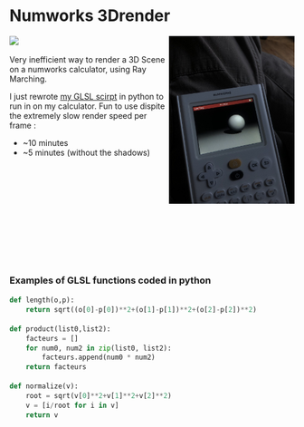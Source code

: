 # Numworks 3Drender
<img src="numworks.jpg" width=44% align="right">

![](https://img.shields.io/tokei/lines/github/felop/numworks-3Drender?color=orange&logo=CodeForces&logoColor=orange)

Very inefficient way to render a 3D Scene on a numworks calculator, using Ray Marching.

I just rewrote [my GLSL scirpt](https://github.com/felop/NeuralRayMarching) in python to run in on my calculator. Fun to use dispite the extremely slow render speed per frame :
 - ~10 minutes
 - ~5 minutes (without the shadows)

<br><br><br><br><br><br><br><br><br><br>

### Examples of GLSL functions coded in python

```python
def length(o,p):
    return sqrt((o[0]-p[0])**2+(o[1]-p[1])**2+(o[2]-p[2])**2)

def product(list0,list2):
    facteurs = []
    for num0, num2 in zip(list0, list2):
        facteurs.append(num0 * num2)
    return facteurs
    
def normalize(v):
    root = sqrt(v[0]**2+v[1]**2+v[2]**2)
    v = [i/root for i in v]
    return v
```
